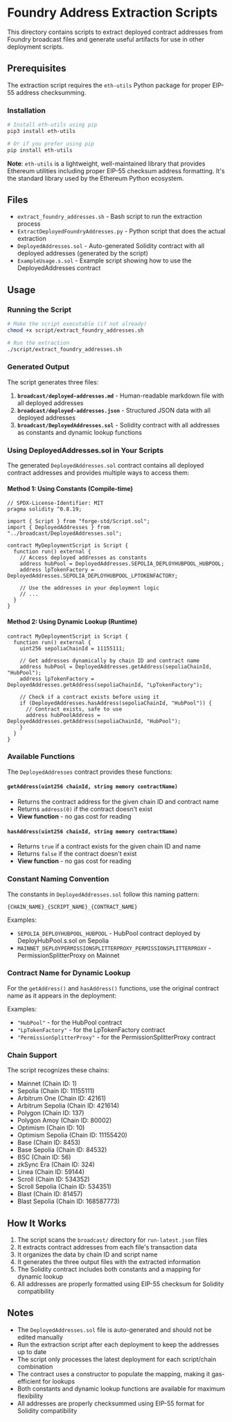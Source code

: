 # Foundry Address Extraction Scripts

This directory contains scripts to extract deployed contract addresses from Foundry broadcast files and generate useful artifacts for use in other deployment scripts.

## Prerequisites

The extraction script requires the `eth-utils` Python package for proper EIP-55 address checksumming.

### Installation

```bash
# Install eth-utils using pip
pip3 install eth-utils

# Or if you prefer using pip
pip install eth-utils
```

**Note**: `eth-utils` is a lightweight, well-maintained library that provides Ethereum utilities including proper EIP-55 checksum address formatting. It's the standard library used by the Ethereum Python ecosystem.

## Files

- `extract_foundry_addresses.sh` - Bash script to run the extraction process
- `ExtractDeployedFoundryAddresses.py` - Python script that does the actual extraction
- `DeployedAddresses.sol` - Auto-generated Solidity contract with all deployed addresses (generated by the script)
- `ExampleUsage.s.sol` - Example script showing how to use the DeployedAddresses contract

## Usage

### Running the Script

```bash
# Make the script executable (if not already)
chmod +x script/extract_foundry_addresses.sh

# Run the extraction
./script/extract_foundry_addresses.sh
```

### Generated Output

The script generates three files:

1. **`broadcast/deployed-addresses.md`** - Human-readable markdown file with all deployed addresses
2. **`broadcast/deployed-addresses.json`** - Structured JSON data with all deployed addresses
3. **`broadcast/DeployedAddresses.sol`** - Solidity contract with all addresses as constants and dynamic lookup functions

### Using DeployedAddresses.sol in Your Scripts

The generated `DeployedAddresses.sol` contract contains all deployed contract addresses and provides multiple ways to access them:

#### Method 1: Using Constants (Compile-time)

```solidity
// SPDX-License-Identifier: MIT
pragma solidity ^0.8.19;

import { Script } from "forge-std/Script.sol";
import { DeployedAddresses } from "../broadcast/DeployedAddresses.sol";

contract MyDeploymentScript is Script {
  function run() external {
    // Access deployed addresses as constants
    address hubPool = DeployedAddresses.SEPOLIA_DEPLOYHUBPOOL_HUBPOOL;
    address lpTokenFactory = DeployedAddresses.SEPOLIA_DEPLOYHUBPOOL_LPTOKENFACTORY;

    // Use the addresses in your deployment logic
    // ...
  }
}

```

#### Method 2: Using Dynamic Lookup (Runtime)

```solidity
contract MyDeploymentScript is Script {
  function run() external {
    uint256 sepoliaChainId = 11155111;

    // Get addresses dynamically by chain ID and contract name
    address hubPool = DeployedAddresses.getAddress(sepoliaChainId, "HubPool");
    address lpTokenFactory = DeployedAddresses.getAddress(sepoliaChainId, "LpTokenFactory");

    // Check if a contract exists before using it
    if (DeployedAddresses.hasAddress(sepoliaChainId, "HubPool")) {
      // Contract exists, safe to use
      address hubPoolAddress = DeployedAddresses.getAddress(sepoliaChainId, "HubPool");
    }
  }
}

```

### Available Functions

The `DeployedAddresses` contract provides these functions:

#### `getAddress(uint256 chainId, string memory contractName)`

- Returns the contract address for the given chain ID and contract name
- Returns `address(0)` if the contract doesn't exist
- **View function** - no gas cost for reading

#### `hasAddress(uint256 chainId, string memory contractName)`

- Returns `true` if a contract exists for the given chain ID and name
- Returns `false` if the contract doesn't exist
- **View function** - no gas cost for reading

### Constant Naming Convention

The constants in `DeployedAddresses.sol` follow this naming pattern:

```
{CHAIN_NAME}_{SCRIPT_NAME}_{CONTRACT_NAME}
```

Examples:

- `SEPOLIA_DEPLOYHUBPOOL_HUBPOOL` - HubPool contract deployed by DeployHubPool.s.sol on Sepolia
- `MAINNET_DEPLOYPERMISSIONSPLITTERPROXY_PERMISSIONSPLITTERPROXY` - PermissionSplitterProxy on Mainnet

### Contract Name for Dynamic Lookup

For the `getAddress()` and `hasAddress()` functions, use the original contract name as it appears in the deployment:

Examples:

- `"HubPool"` - for the HubPool contract
- `"LpTokenFactory"` - for the LpTokenFactory contract
- `"PermissionSplitterProxy"` - for the PermissionSplitterProxy contract

### Chain Support

The script recognizes these chains:

- Mainnet (Chain ID: 1)
- Sepolia (Chain ID: 11155111)
- Arbitrum One (Chain ID: 42161)
- Arbitrum Sepolia (Chain ID: 421614)
- Polygon (Chain ID: 137)
- Polygon Amoy (Chain ID: 80002)
- Optimism (Chain ID: 10)
- Optimism Sepolia (Chain ID: 11155420)
- Base (Chain ID: 8453)
- Base Sepolia (Chain ID: 84532)
- BSC (Chain ID: 56)
- zkSync Era (Chain ID: 324)
- Linea (Chain ID: 59144)
- Scroll (Chain ID: 534352)
- Scroll Sepolia (Chain ID: 534351)
- Blast (Chain ID: 81457)
- Blast Sepolia (Chain ID: 168587773)

## How It Works

1. The script scans the `broadcast/` directory for `run-latest.json` files
2. It extracts contract addresses from each file's transaction data
3. It organizes the data by chain ID and script name
4. It generates the three output files with the extracted information
5. The Solidity contract includes both constants and a mapping for dynamic lookup
6. All addresses are properly formatted using EIP-55 checksum for Solidity compatibility

## Notes

- The `DeployedAddresses.sol` file is auto-generated and should not be edited manually
- Run the extraction script after each deployment to keep the addresses up to date
- The script only processes the latest deployment for each script/chain combination
- The contract uses a constructor to populate the mapping, making it gas-efficient for lookups
- Both constants and dynamic lookup functions are available for maximum flexibility
- All addresses are properly checksummed using EIP-55 format for Solidity compatibility
